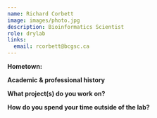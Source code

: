 ```yaml
---
name: Richard Corbett
image: images/photo.jpg
description: Bioinformatics Scientist
role: drylab
links:
  email: rcorbett@bcgsc.ca
---
```


**Hometown:** 


**Academic & professional history**



**What project(s) do you work on?**



**How do you spend your time outside of the lab?**